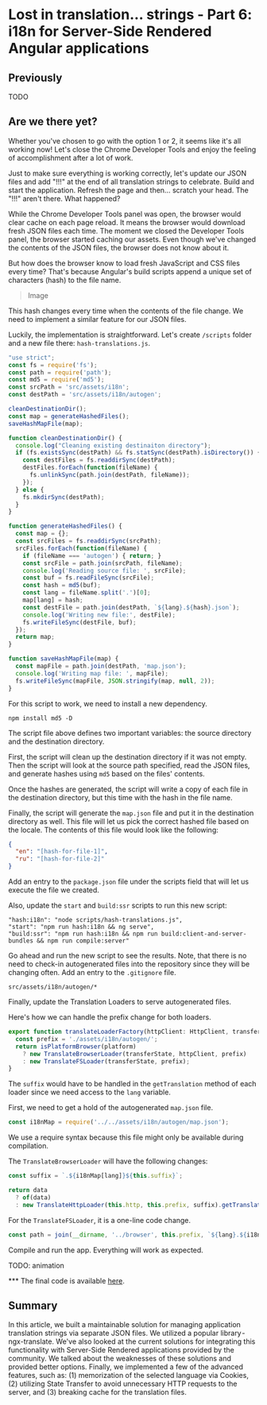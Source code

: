 # Lost in translation... strings - Part 6: i18n for Server-Side Rendered Angular applications

## Previously
TODO

## Are we there yet?

Whether you've chosen to go with the option 1 or 2, it seems like it's all working now! Let's close the Chrome Developer Tools and enjoy the feeling of accomplishment after a lot of work.

Just to make sure everything is working correctly, let's update our JSON files and add "!!!" at the end of all translation strings to celebrate. Build and start the application. Refresh the page and then… scratch your head. The "!!!" aren't there. What happened?

While the Chrome Developer Tools panel was open, the browser would clear cache on each page reload. It means the browser would download fresh JSON files each time. The moment we closed the Developer Tools panel, the browser started caching our assets. Even though we've changed the contents of the JSON files, the browser does not know about it.

But how does the browser know to load fresh JavaScript and CSS files every time? That's because Angular's build scripts append a unique set of characters (hash) to the file name.

> Image

This hash changes every time when the contents of the file change. We need to implement a similar feature for our JSON files.

Luckily, the implementation is straightforward. Let's create `/scripts` folder and a new file there: `hash-translations.js`.

```js
"use strict";
const fs = require('fs');
const path = require('path');
const md5 = require('md5');
const srcPath = 'src/assets/i18n';
const destPath = 'src/assets/i18n/autogen';

cleanDestinationDir();
const map = generateHashedFiles();
saveHashMapFile(map);

function cleanDestinationDir() {
  console.log("Cleaning existing destinaiton directory");
  if (fs.existsSync(destPath) && fs.statSync(destPath).isDirectory()) {
    const destFiles = fs.readdirSync(destPath);
    destFiles.forEach(function(fileName) {
      fs.unlinkSync(path.join(destPath, fileName));
    });
  } else {
    fs.mkdirSync(destPath);
  }
}

function generateHashedFiles() {
  const map = {};
  const srcFiles = fs.readdirSync(srcPath);
  srcFiles.forEach(function(fileName) {
    if (fileName === 'autogen') { return; }
    const srcFile = path.join(srcPath, fileName);
    console.log('Reading source file: ', srcFile);
    const buf = fs.readFileSync(srcFile);
    const hash = md5(buf);
    const lang = fileName.split('.')[0];
    map[lang] = hash;
    const destFile = path.join(destPath, `${lang}.${hash}.json`);
    console.log('Writing new file:', destFile);
    fs.writeFileSync(destFile, buf);
  });
  return map;
}

function saveHashMapFile(map) {
  const mapFile = path.join(destPath, 'map.json');
  console.log('Writing map file: ', mapFile);
  fs.writeFileSync(mapFile, JSON.stringify(map, null, 2));
}
```

For this script to work, we need to install a new dependency.

```
npm install md5 -D
```

The script file above defines two important variables: the source directory and the destination directory.

First, the script will clean up the destination directory if it was not empty. Then the script will look at the source path specified, read the JSON files, and generate hashes using `md5` based on the files' contents.

Once the hashes are generated, the script will write a copy of each file in the destination directory, but this time with the hash in the file name.

Finally, the script will generate the `map.json` file and put it in the destination directory as well. This file will let us pick the correct hashed file based on the locale. The contents of this file would look like the following:

```json
{
  "en": "[hash-for-file-1]",
  "ru": "[hash-for-file-2]"
}
```

Add an entry to the `package.json` file under the scripts field that will let us execute the file we created.

Also, update the `start` and `build:ssr` scripts to run this new script:

```
"hash:i18n": "node scripts/hash-translations.js",
"start": "npm run hash:i18n && ng serve",
"build:ssr": "npm run hash:i18n && npm run build:client-and-server-bundles && npm run compile:server"
```

Go ahead and run the new script to see the results. Note, that there is no need to check-in autogenerated files into the repository since they will be changing often. Add an entry to the `.gitignore` file.

```
src/assets/i18n/autogen/*
```

Finally, update the Translation Loaders to serve autogenerated files.

Here's how we can handle the prefix change for both loaders.

```ts
export function translateLoaderFactory(httpClient: HttpClient, transferState: TransferState, platform: any) {
  const prefix = './assets/i18n/autogen/';
  return isPlatformBrowser(platform)
    ? new TranslateBrowserLoader(transferState, httpClient, prefix)
    : new TranslateFSLoader(transferState, prefix);
}
```

The `suffix` would have to be handled in the `getTranslation` method of each loader since we need access to the `lang` variable.

First, we need to get a hold of the autogenerated `map.json` file.

```ts
const i18nMap = require('../../assets/i18n/autogen/map.json');
```

We use a require syntax because this file might only be available during compilation.

The `TranslateBrowserLoader` will have the following changes:

```ts
const suffix = `.${i18nMap[lang]}${this.suffix}`;

return data
  ? of(data)
  : new TranslateHttpLoader(this.http, this.prefix, suffix).getTranslation(lang);
```

For the `TranslateFSLoader`, it is a one-line code change.

```ts
const path = join(__dirname, '../browser', this.prefix, `${lang}.${i18nMap[lang]}${this.suffix}`);
```

Compile and run the app. Everything will work as expected.

TODO: animation

*** The final code is available [here](https://medium.com/r/?url=https%3A%2F%2Fgithub.com%2FDmitryEfimenko%2Fssr-with-i18n).

## Summary

In this article, we built a maintainable solution for managing application translation strings via separate JSON files. We utilized a popular library - ngx-translate. We've also looked at the current solutions for integrating this functionality with Server-Side Rendered applications provided by the community. We talked about the weaknesses of these solutions and provided better options. Finally, we implemented a few of the advanced features, such as: (1) memorization of the selected language via Cookies, (2) utilizing State Transfer to avoid unnecessary HTTP requests to the server, and (3) breaking cache for the translation files.

